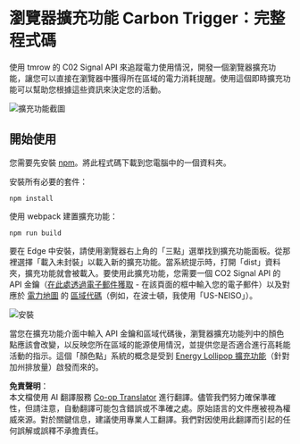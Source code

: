 <!--
CO_OP_TRANSLATOR_METADATA:
{
  "original_hash": "cbaf73f94a9ab4c680a10ef871e92948",
  "translation_date": "2025-08-25T23:52:09+00:00",
  "source_file": "5-browser-extension/solution/translation/README.es.md",
  "language_code": "mo"
}
-->
# 瀏覽器擴充功能 Carbon Trigger：完整程式碼

使用 tmrow 的 C02 Signal API 來追蹤電力使用情況，開發一個瀏覽器擴充功能，讓您可以直接在瀏覽器中獲得所在區域的電力消耗提醒。使用這個即時擴充功能可以幫助您根據這些資訊來決定您的活動。

![擴充功能截圖](../../../../../translated_images/extension-screenshot.352c4c3ba54e4041ad2f6af749d562cc5705f527b5826efd53d11c3528f5ae45.mo.png)

## 開始使用

您需要先安裝 [npm](https://npmjs.com)。將此程式碼下載到您電腦中的一個資料夾。

安裝所有必要的套件：

```
npm install
```

使用 webpack 建置擴充功能：

```
npm run build
```

要在 Edge 中安裝，請使用瀏覽器右上角的「三點」選單找到擴充功能面板。從那裡選擇「載入未封裝」以載入新的擴充功能。當系統提示時，打開「dist」資料夾，擴充功能就會被載入。要使用此擴充功能，您需要一個 CO2 Signal API 的 API 金鑰（[在此處透過電子郵件獲取](https://www.co2signal.com/) - 在該頁面的框中輸入您的電子郵件）以及對應於 [電力地圖](https://www.electricitymap.org/map) 的 [區域代碼](http://api.electricitymap.org/v3/zones)（例如，在波士頓，我使用「US-NEISO」）。

![安裝](../../../../../translated_images/install-on-edge.8bd0ee3ca7dcda1c5334b5195603a43c864e3b38d088b03d57376d25e77b9459.mo.png)

當您在擴充功能介面中輸入 API 金鑰和區域代碼後，瀏覽器擴充功能列中的顏色點應該會改變，以反映您所在區域的能源使用情況，並提供您是否適合進行高耗能活動的指示。這個「顏色點」系統的概念是受到 [Energy Lollipop 擴充功能](https://energylollipop.com/)（針對加州排放量）啟發而來的。

**免責聲明**：  
本文檔使用 AI 翻譯服務 [Co-op Translator](https://github.com/Azure/co-op-translator) 進行翻譯。儘管我們努力確保準確性，但請注意，自動翻譯可能包含錯誤或不準確之處。原始語言的文件應被視為權威來源。對於關鍵信息，建議使用專業人工翻譯。我們對因使用此翻譯而引起的任何誤解或誤釋不承擔責任。